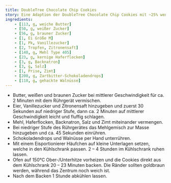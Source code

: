 ```yaml
---
title: DoubleTree Chocolate Chip Cookies
story: Eine Adaption der DoubleTree Chocolate Chip Cookies mit ~25% weniger Zucker und ~15% weniger Schokoladendrops. Ergibt ein Blech mit ca. 16 Cookies. (Quelle https://newsroom.hilton.com/static-doubletree-reveals-cookie-recipe.htm)
ingredients:
    - [113, g, weiche Butter]
    - [50, g, weißer Zucker]
    - [56, g, brauner Zucker]
    - [1, Ei Größe M]
    - [1, Pk, Vanillezucker]
    - [2, Tropfen, Zitronensaft]
    - [140, g, Mehl Type 405]
    - [23, g, kernige Haferflocken]
    - [3, g, Backnatron]
    - [3, g, Salz]
    - [1, Prise, Zimt]
    - [200, g, Zartbitter-Schokoladendrops]
    - [110, g, gehackte Walnüsse]
---
```


* Butter, weißen und braunen Zucker bei mittlerer Geschwindigkeit für ca. 2 Minuten mit dem Rührgerät vermischen.
* Eier, Vanillezucker und Zitronensaft hinzugeben und zuerst 30 Sekunden auf niedriger Stufe, dann ca. 2 Minuten auf mittlerer Geschwindigkeit leicht und fluffig schlagen.
* Mehl, Haferflocken, Backnatron, Salz und Zimt miteinander vermengen.
* Bei niedriger Stufe des Rührgerätes das Mehlgemisch zur Masse hinzugeben und ca. 45 Sekunden einrühren.
* Schokoladendrops und Walnüsse per Hand unterrühren.
* Mit einem Eisportionierer Häufchen auf kleine Unterlagen setzen, welche in den Kühlschrank passen. 2 – 4 Stunden im Kühlschrank ruhen lassen.
* Ofen auf 150°C Ober-/Unterhitze vorheizen und die Cookies direkt aus dem Kühlschrank 20 – 23 Minuten backen. Die Ränder sollten goldbraun werden, während das Zentrum noch weich ist.
* Nach dem Backen 1 Stunde abkühlen lassen.
